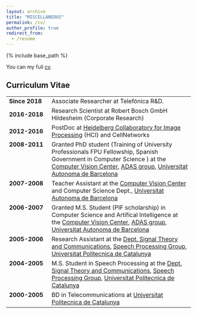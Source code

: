 ```yaml
---
layout: archive
title: "MISCELLANEOUS"
permalink: /cv/
author_profile: true
redirect_from:
  - /resume
---
```


{% include base_path %}

You can my full <a href="https://www.dropbox.com/s/3s7xke6cwn6zdqb/curriculum.pdf?dl=0">cv</a>.



<h2> Curriculum Vitae </h2>&#13;
<table border="0"><tr><td width="100"><b>Since 2018</b></td>&#13;
      <td>Associate Researcher at Telefónica R&D. </td>&#13;
    </tr>
<tr><td width="100"><b>2016-2018</b></td>&#13;
      <td>Research Scientist at Robert Bosch GmbH Hildesheim (Corporate Research) </td>&#13;
    </tr>
  <tr><td width="100"><b>2012-2016</b></td>&#13;
      <td>PostDoc at <a href="/">Heidelberg Collaboratory for Image Processing</a> (HCI) and CellNetworks</td>&#13;
    </tr><tr><td width="100" valign="top"><b>2008-2011</b></td>&#13;
      <td>Granted PhD student  (Training of University Professionals FPU Fellowship, Spanish Government in Computer Science&#13;
) at the <a href="http://www.cvc.uab.es">Computer Vision Center</a>, <a href="http://www.cvc.uab.es/adas/"> ADAS group</a>, <a href="http://www.uab.cat"> Universitat Autonoma de Barcelona</a></td>&#13;
    </tr><tr><td width="100" valign="top"><b>2007-2008</b></td>&#13;
      <td> Teacher Assistant at the <a href="http://www.cvc.uab.es">Computer Vision Center</a> and Computer Science Dept., <a href="http://www.uab.cat"> Universitat Autonoma de Barcelona</a></td>&#13;
    </tr><tr><td width="100" valign="top"><b>2006-2007</b></td>&#13;
      <td> Granted M.S. Student (PIF scholarship) in Computer Science and Artifical Intelligence at the <a href="http://www.cvc.uab.es">Computer Vision Center</a>, <a href="http://www.cvc.uab.es/adas/"> ADAS group</a>, <a href="www.uab.cat"> Universitat Autonoma de Barcelona</a></td>&#13;
    </tr><tr><td width="100" valign="top"><b>2005-2006</b></td>&#13;
      <td> Research Assistant at the <a href="http://www.tsc.upc.edu/">Dept. Signal Theory and Communications</a>, <a href="http://www.talp.cat/talp/"> Speech Processing Group</a>, <a href="http://www.upc.edu"> Universitat Politecnica de Catalunya&#13;
</a></td>&#13;
    </tr><tr><td width="100" valign="top"><b>2004-2005</b></td>&#13;
      <td> M.S. Student in Speech Processing at the <a href="http://www.tsc.upc.edu/">Dept. Signal Theory and Communications</a>, <a href="http://www.talp.cat/talp/"> Speech Processing Group</a>, <a href="http://www.upc.edu"> Universitat Politecnica de Catalunya&#13;
</a></td>&#13;
    </tr><tr><td width="100" valign="top"><b>2000-2005</b></td>&#13;
      <td> BD in Telecommunications at <a href="http://www.upc.edu"> Universitat Politecnica de Catalunya&#13;
</a></td>&#13;
    </tr></table>



<!--
Education
======
* B.S. in GitHub, GitHub University, 2012
* M.S. in Jekyll, GitHub University, 2014
* Ph.D in Version Control Theory, GitHub University, 2018 (expected)

Work experience
======
* Summer 2015: Research Assistant
  * Github University
  * Duties included: Tagging issues
  * Supervisor: Professor Git

* Fall 2015: Research Assistant
  * Github University
  * Duties included: Merging pull requests
  * Supervisor: Professor Hub
  
Skills
======
* Skill 1
* Skill 2
  * Sub-skill 2.1
  * Sub-skill 2.2
  * Sub-skill 2.3
* Skill 3

Publications
======
  <ul>{% for post in site.publications %}
    {% include archive-single-cv.html %}
  {% endfor %}</ul>
  
Talks
======
  <ul>{% for post in site.talks %}
    {% include archive-single-talk-cv.html %}
  {% endfor %}</ul>
  
Teaching
======
  <ul>{% for post in site.teaching %}
    {% include archive-single-cv.html %}
  {% endfor %}</ul>
  
Service and leadership
======
* Currently signed in to 43 different slack teams

-->
